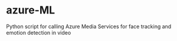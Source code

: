 # azure-ML
Python script for calling Azure Media Services for face tracking and emotion detection in video
